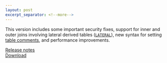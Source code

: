 ```yaml
---
layout: post
excerpt_separator: <!--more-->
---
```


This version includes some important security fixes, support for inner and outer
joins involving lateral derived tables ([`LATERAL`]({{site.url}}/docs/current/sql/select.html#lateral)),
new syntax for setting [table comments]({{site.url}}/docs/current/sql/comment.html), and performance
improvements.

[Release notes]({{site.url}}/docs/current/release/release-307.html)   
[Download]({{site.url}}/download.html)

<!--more-->
